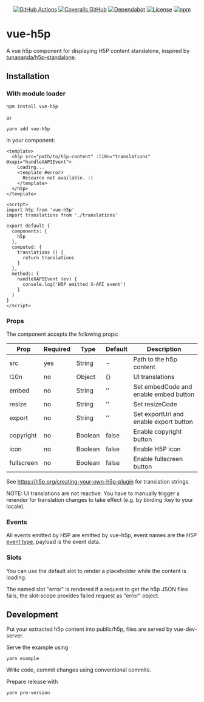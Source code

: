 <div align="center">

[![GitHub Actions](https://img.shields.io/github/workflow/status/technowledgy/vue-h5p/Push%20to%20main)](https://github.com/technowledgy/vue-h5p/actions/workflows/push.yaml)
[![Coveralls GitHub](https://img.shields.io/coveralls/github/technowledgy/vue-h5p)](https://coveralls.io/github/technowledgy/vue-h5p)
[![Dependabot](https://img.shields.io/badge/dependabot-enabled-success)](https://github.com/technowledgy/vue-h5p/blob/main/package.json)
[![License](https://img.shields.io/npm/l/vue-h5p)](https://github.com/technowledgy/vue-h5p/blob/main/LICENSE)
[![npm](https://img.shields.io/npm/v/vue-h5p)](https://www.npmjs.com/package/vue-h5p)

</div>

# vue-h5p

A vue h5p component for displaying H5P content standalone, inspired by [tunapanda/h5p-standalone](https://github.com/tunapanda/h5p-standalone).

## Installation

### With module loader

`npm install vue-h5p`

or

`yarn add vue-h5p`

in your component:

```
<template>
  <h5p src="path/to/h5p-content" :l10n="translations" @xapi="handleXAPIEvent">
    Loading...
    <template #error>
      Resource not available. :(
    </template>
  </h5p>
</template>

<script>
import h5p from 'vue-h5p'
import translations from './translations'

export default {
  components: {
    h5p
  },
  computed: {
    translations () {
      return translations
    }
  },
  methods: {
    handleXAPIEvent (ev) {
      console.log('H5P emitted X-API event')
    }
  }
}
</script>
```

### Props

The component accepts the following props:

|Prop           | Required | Type          | Default | Description|
|---------------|----------|---------------|---------|------------|
|src            |yes       |String         |-        |Path to the h5p content|
|l10n           |no        |Object         |{}       |UI translations|
|embed          |no        |String         |''       |Set embedCode and enable embed button|
|resize         |no        |String         |''       |Set resizeCode|
|export         |no        |String         |''       |Set exportUrl and enable export button|
|copyright      |no        |Boolean        |false    |Enable copyright button|
|icon           |no        |Boolean        |false    |Enable H5P icon|
|fullscreen     |no        |Boolean        |false    |Enable fullscreen button|

See https://h5p.org/creating-your-own-h5p-plugin for translation strings.

NOTE: UI translations are not reactive. You have to manually trigger a rerender for translation changes to take effect (e.g. by binding :key to your locale).

### Events

All events emitted by H5P are emitted by vue-h5p, event names are the H5P [event type](https://h5p.org/events), payload is the event data.

### Slots

You can use the default slot to render a placeholder while the content is loading.

The named slot "error" is rendered if a request to get the h5p JSON files fails, the slot-scope provides failed request as "error" object.

## Development

Put your extracted h5p content into public/h5p, files are served by vue-dev-server.

Serve the example using

`yarn example`

Write code, commit changes using conventional commits.

Prepare release with

`yarn pre-version`
